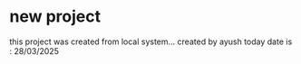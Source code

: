 # new project

this project was created from local system...
created by ayush
today date is : 28/03/2025
